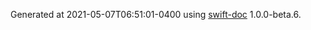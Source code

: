 Generated at 2021-05-07T06:51:01-0400 using [swift-doc](https://github.com/SwiftDocOrg/swift-doc) 1.0.0-beta.6.
